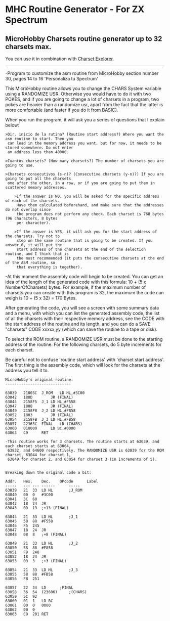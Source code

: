 # MHC Routine Generator - For ZX Spectrum

## MicroHobby Charsets routine generator up to 32 charsets max.

You can use it in combination with [Charset Explorer](https://github.com/saborido/Charset-Explorer).

----------------

-Program to customize the asm routine from MicroHobby section number 30, pages 14 to 16 'Personaliza
 tu Spectrum'

 This MicroHobby routine allows you to change the CHARS System variable using a RANDOMIZE USR.
 Otherwise you would have to do it with two POKES, and if you are going to change a lot of charsets
 in a program, two pokes are heavier than a randomize usr, apart from the fact that the latter is
 more comfortable (and faster if you do it from BASIC).

 When you run the program, it will ask you a series of questions that I explain below:
```
>Dir. inicio de la rutina? (Routine start address?) Where you want the asm routine to start. Then you
 can load in the memory address you want, but for now, it needs to be stored somewhere. Do not enter
 an address less than 40000.

>Cuantos charsets? (How many charsets?) The number of charsets you are going to use.

>Charsets consecutivos (s-n)? (Consecutive charsets (y-n)?) If you are going to put all the charsets
 one after the other, in a row, or if you are going to put them in scattered memory addresses.

	>If the answer is NO, you will be asked for the specific address of each of the charsets.
	 Have them calculated beforehand, and make sure that the addresses do not overlap since
	 the program does not perform any check. Each charset is 768 bytes (96 characters, 8 bytes
	 per character).

	>If the answer is YES, it will ask you for the start address of the charsets. Try not to
	 step on the same routine that is going to be created. If you answer 0, it will put the
	 start address of the charsets at the end of the selection routine, and I think that is
	 the most recommended (it puts the consecutive charsets at the end of the ASM routine, so
	 that everything is together).
```
-At this moment the assembly code will begin to be created. You can get an idea of ​​the length of the
 generated code with this formula: 10 + (5 x NumberOfCharsets) bytes. For example, if the maximum
 number of charsets you can create with this program is 32, the maximum the code can weigh is
 10 + (5 x 32) = 170 Bytes.

 After generating the code, you will see a screen with some summary data and a menu, with which you
 can list the generated assembly code, the list of all the charsets with their respective memory
 address, see the CODE with the start address of the routine and its length, and you can do a
 SAVE "charsets" CODE xxxxx,yy (which can save the routine to a tape or disk).

 To select the ROM routine, a RANDOMIZE USR must be done to the starting address of the routine. For
 the following charsets, do 5 byte increments for each charset.

 Be careful not to confuse 'routine start address' with 'charset start address'. The first thing is
 the assembly code, which will look for the charsets at the address you tell it to.

```
MicroHobby's original routine:
-----------------------------

63039	21003C	J_ROM	LD HL,#3C00
63042	180D		JR (FINAL)
63044	2158F5	J_1	LD HL,#F558
63047	1808		JR (FINAL)
63049	2158F8	J_2	LD HL,#F858
63052	1803		JR (FINAL)
63054	2158FB	J_3	LD HL,#FB58
63057	22365C	FINAL	LD (CHARS)
63060	010000		LD BC,#0000
63063	C9		RET

-This routine works for 3 charsets. The routine starts at 63039, and each charset starts at 63064,
 63832, and 64600 respectively. The RANDOMIZE USR is 63039 for the ROM charset, 63044 for charset 1,
 63049 for charset 2, and 63054 for charset 3 (in increments of 5).


Breaking down the original code a bit:

Addr.	Hex.	Dec.	OPcode		Label
-----	---	---	------		-----
63039	21	33	LD HL		;J_ROM
63040	00	0	#3C00
63041	3C	60	
63042	18	24	JR
63043	0D	13	;+13 (FINAL)

63044	21	33	LD HL		;J_1
63045	58	88	#F558
63046	F5	245	
63047	18	24	JR
63048	08	8	;+8 (FINAL)

63049	21	33	LD HL		;J_2
63050	58	88	#F858
63051	F8	248	
63052	18	24	JR
63053	03	3	;+3 (FINAL)

63054	21	33	LD HL		;J_3
63055	58	88	#FB58
63056	FB	251	

63057	22	34	LD		;FINAL
63058	36	54	(23606)		;(CHARS)
63059	5C	92	
63060	01	1	LD BC
63061	00	0	0000
63062	00	0	
63063	C9	201	RET
```
